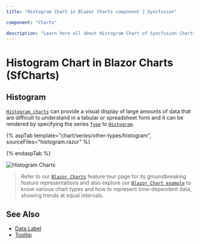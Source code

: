 ```yaml
---
title: "Histogram Chart in Blazor Charts component | Syncfusion"

component: "Charts"

description: "Learn here all about Histogram Chart of Syncfusion Charts (SfCharts) component and more."
---
```


# Histogram Chart in Blazor Charts (SfCharts)

## Histogram

[`Histogram charts`](https://www.syncfusion.com/blazor-components/blazor-charts/chart-types/histogram-chart) can provide a visual display of large amounts of data that are difficult to understand in a tabular or spreadsheet form and it can be rendered by specifying the series [`Type`](https://help.syncfusion.com/cr/blazor/Syncfusion.Blazor~Syncfusion.Blazor.Charts.ChartSeries~Type.html) to [`Histogram`](https://help.syncfusion.com/cr/blazor/Syncfusion.Blazor.Charts.ChartSeriesType.html#Syncfusion_Blazor_Charts_ChartSeriesType_Histogram).

{% aspTab template="chart/series/other-types/histogram", sourceFiles="histogram.razor" %}

{% endaspTab %}

![Histogram Charts](../images/othertypes/histogram.png)

> Refer to our [`Blazor Charts`](https://www.syncfusion.com/blazor-components/blazor-charts) feature tour page for its groundbreaking feature representations and also explore our [`Blazor Chart example`](https://blazor.syncfusion.com/demos/chart/line?theme=bootstrap4) to know various chart types and how to represent time-dependent data, showing trends at equal intervals.

## See Also

* [Data Label](../data-labels)
* [Tooltip](../tool-tip)
